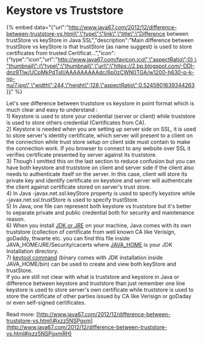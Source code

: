 # Keystore vs Truststore

{% embed data="{\"url\":\"http://www.java67.com/2012/12/difference-between-truststore-vs.html\",\"type\":\"link\",\"title\":\"Difference between trustStore vs keyStore in Java SSL\",\"description\":\"Main difference between trustStore vs keyStore is that trustStore  \(as name suggest\) is used to store certificates from trusted Certificat...\",\"icon\":{\"type\":\"icon\",\"url\":\"http://www.java67.com/favicon.ico\",\"aspectRatio\":0},\"thumbnail\":{\"type\":\"thumbnail\",\"url\":\"https://2.bp.blogspot.com/-DDI-dnz9Tlw/UCpMkPdTsII/AAAAAAAAAdc/6p0zCWN0TGA/w1200-h630-p-k-no-nu/7.jpg\",\"width\":244,\"height\":128,\"aspectRatio\":0.5245901639344263}}" %}



Let's see difference between truststore vs keystore in point format which is much clear and easy to understand :  
1\) Keystore is used to store your credential \(server or client\) while truststore is used to store others credential \(Certificates from CA\).  
2\) Keystore is needed when you are setting up server side on SSL, it is used to store server's identity certificate, which server will present to a client on the connection while trust store setup on client side must contain to make the connection work. If you browser to connect to any website over SSL it verifies certificate presented by server against its truststore.  
3\) Though I omitted this on the last section to reduce confusion but you can have both keystore and truststore on client and server side if the client also needs to authenticate itself on the server. In this case, client will store its private key and identify certificate on keystore and server will authenticate the client against certificate stored on server's trust store.  
4\) In Java -javax.net.ssl.keyStore property is used to specify keystore while -javax.net.ssl.trustStore is used to specify trustStore.  
5\) In Java, one file can represent both keystore vs truststore but it's better to separate private and public credential both for security and maintenance reason.  
6\) When you install [JDK or JRE](http://javarevisited.blogspot.sg/2011/12/jre-jvm-jdk-jit-in-java-programming.html) on your machine, Java comes with its own truststore \(collection of certificate from well known CA like Verisign, goDaddy, thwarte etc. you can find this file inside  
JAVA\_HOME/JRE/Security/cacerts where [JAVA\_HOME](http://javarevisited.blogspot.sg/2012/02/how-to-set-javahome-environment-in.html) is your JDK Installation directory.  
7\) [keytool  command](http://java67.blogspot.sg/2012/09/keytool-command-examples-java-add-view-certificate-ssl.html) \(binary comes with JDK installation inside JAVA\_HOME/bin\) can be used to create and view both keyStore and trustStore.  
If you are still not clear with what is truststore and keystore in Java or difference between keystore and truststore than just remember one line keystore is used to store server's own certificate while truststore is used to store the certificate of other parties issued by CA like Verisign or goDaday or even self-signed certificates.  
  
Read more: [http://www.java67.com/2012/12/difference-between-truststore-vs.html\#ixzz5NSPgxm](http://www.java67.com/2012/12/difference-between-truststore-vs.html#ixzz5NSPgxmRH)

